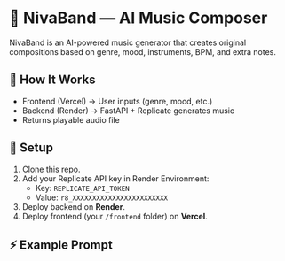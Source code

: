 # 🎵 NivaBand — AI Music Composer

NivaBand is an AI-powered music generator that creates original compositions
based on genre, mood, instruments, BPM, and extra notes.

## 🚀 How It Works
- Frontend (Vercel) → User inputs (genre, mood, etc.)
- Backend (Render) → FastAPI + Replicate generates music
- Returns playable audio file

## 🔧 Setup
1. Clone this repo.
2. Add your Replicate API key in Render Environment:
   - Key: `REPLICATE_API_TOKEN`
   - Value: `r8_XXXXXXXXXXXXXXXXXXXXXXXX`
3. Deploy backend on **Render**.
4. Deploy frontend (your `/frontend` folder) on **Vercel**.

## ⚡ Example Prompt
